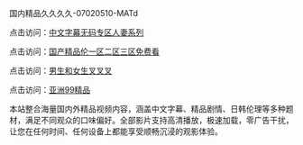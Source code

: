 国内精品久久久久-07020510-MATd

点击访问：<a href="https://heiliaoga6s9v.pages.dev">中文字幕无码专区人妻系列</a>

点击访问：<a href="https://heiliaoow5kzm.pages.dev">国产精品伦一区二区三区免费看</a>

点击访问：<a href="https://heiliao2dmwwy.pages.dev">男生和女生叉叉叉</a>

点击访问：<a href="https://heiliaoll4qsx.pages.dev">亚洲99精品</a>

本站整合海量国内外精品视频内容，涵盖中文字幕、精品剧情、日韩伦理等多种题材，满足不同观众的口味偏好。全部影片支持高清播放，极速加载，零广告干扰，让您在任何时间、任何设备上都能享受顺畅沉浸的观影体验。

<span style="display:none;">[Canonical link](https://github.com/gh20250708/gh20250708 ）</span>
